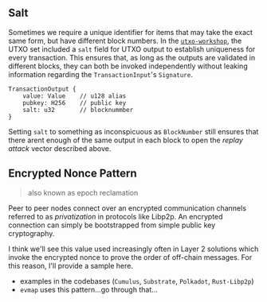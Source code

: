 ## Salt

Sometimes we require a unique identifier for items that may take the exact same form, but have different block numbers. In the [`utxo-workshop`](https://github.com/nczhu/utxo-workshop), the UTXO set included a `salt` field for UTXO output to establish uniqueness for every transaction. This ensures that, as long as the outputs are validated in different blocks, they can both be invoked independently without leaking information regarding the `TransactionInput`'s `Signature`.

```rust, ignore
TransactionOutput {
    value: Value    // u128 alias
    pubkey: H256    // public key
    salt: u32       // blocknummber
}
```

Setting `salt` to something as inconspicuous as `BlockNumber` still ensures that there arent enough of the same output in each block to open the *replay attack* vector described above.

## Encrypted Nonce Pattern

> also known as epoch reclamation

Peer to peer nodes connect over an encrypted communication channels referred to as *privatization* in protocols like Libp2p. An encrypted connection can simply be bootstrapped from simple public key cryptography.

I think we'll see this value used increasingly often in Layer 2 solutions which invoke the encrypted nonce to prove the order of off-chain messages. For this reason, I'll provide a sample here.

* examples in the codebases (`Cumulus`, `Substrate`, `Polkadot`, `Rust-Libp2p`)
* `evmap` uses this pattern...go through that...